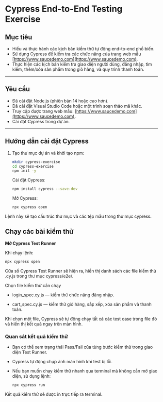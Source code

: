 # Cypress End-to-End Testing Exercise

## Mục tiêu
- Hiểu và thực hành các kịch bản kiểm thử tự động end-to-end phổ biến.
- Sử dụng Cypress để kiểm tra các chức năng của trang web mẫu [https://www.saucedemo.com](https://www.saucedemo.com).
- Thực hiện các kịch bản kiểm tra giao diện người dùng, đăng nhập, tìm kiếm, thêm/xóa sản phẩm trong giỏ hàng, và quy trình thanh toán.

---

## Yêu cầu
- Đã cài đặt Node.js (phiên bản 14 hoặc cao hơn).
- Đã cài đặt Visual Studio Code hoặc một trình soạn thảo mã khác.
- Truy cập được trang web mẫu: [https://www.saucedemo.com](https://www.saucedemo.com).
- Cài đặt Cypress trong dự án.

---

## Hướng dẫn cài đặt Cypress
1. Tạo thư mục dự án và khởi tạo npm:
    ```bash
    mkdir cypress-exercise
    cd cypress-exercise
    npm init -y
    ```
    Cài đặt Cypress:

    ```bash
    npm install cypress --save-dev
    ```
    Mở Cypress:

    ```bash
    npx cypress open
    ```
Lệnh này sẽ tạo cấu trúc thư mục và các tệp mẫu trong thư mục cypress.

## Chạy các bài kiểm thử

**Mở Cypress Test Runner**

   Khi chạy lệnh:
   ```bash
   npx cypress open
   ```
Cửa sổ Cypress Test Runner sẽ hiện ra, hiển thị danh sách các file kiểm thử .cy.js trong thư mục cypress/e2e/.

Chọn file kiểm thử cần chạy

- login_spec.cy.js — kiểm thử chức năng đăng nhập.

- cart_spec.cy.js — kiểm thử giỏ hàng, sắp xếp, xóa sản phẩm và thanh toán.

Khi chọn một file, Cypress sẽ tự động chạy tất cả các test case trong file đó và hiển thị kết quả ngay trên màn hình.

### Quan sát kết quả kiểm thử

- Bạn có thể xem trạng thái Pass/Fail của từng bước kiểm thử trong giao diện Test Runner.

- Cypress tự động chụp ảnh màn hình khi test bị lỗi.

- Nếu bạn muốn chạy kiểm thử nhanh qua terminal mà không cần mở giao diện, sử dụng lệnh:

    ```bash
    npx cypress run
    ```
Kết quả kiểm thử sẽ được in trực tiếp ra terminal.

